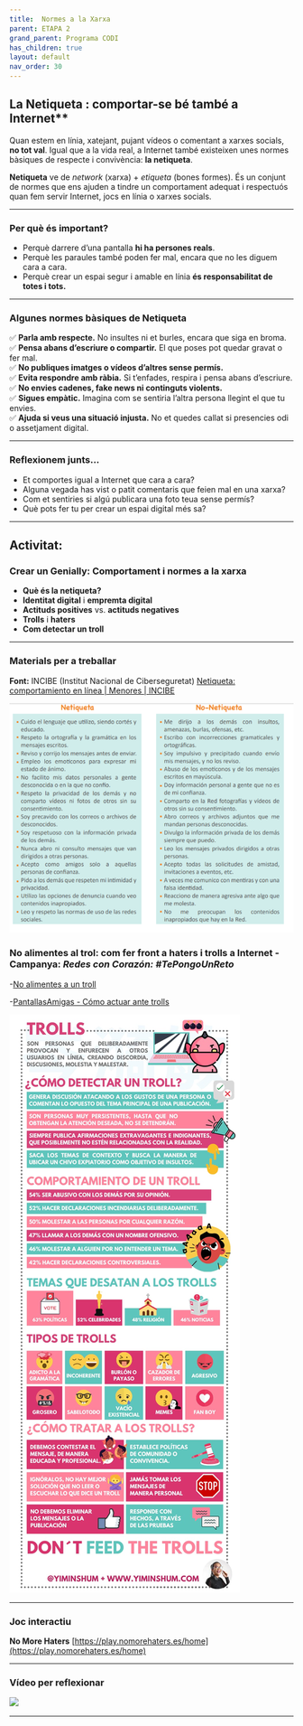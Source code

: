 ```yaml
---
title:  Normes a la Xarxa
parent: ETAPA 2
grand_parent: Programa CODI
has_children: true
layout: default
nav_order: 30
---
```



## La Netiqueta : comportar-se bé també a Internet**

Quan estem en línia, xatejant, pujant vídeos o comentant a xarxes socials, **no tot val**. Igual que a la vida real, a Internet també existeixen unes normes bàsiques de respecte i convivència: **la netiqueta**.

**Netiqueta** ve de *network* (xarxa) + *etiqueta* (bones formes). És un conjunt de normes que ens ajuden a tindre un comportament adequat i respectuós quan fem servir Internet, jocs en línia o xarxes socials.

---

### **Per què és important?**

* Perquè darrere d’una pantalla **hi ha persones reals**.
* Perquè les paraules també poden fer mal, encara que no les diguem cara a cara.
* Perquè crear un espai segur i amable en línia **és responsabilitat de totes i tots.**

---

### **Algunes normes bàsiques de Netiqueta**

✅ **Parla amb respecte.** No insultes ni et burles, encara que siga en broma.    
✅ **Pensa abans d’escriure o compartir.** El que poses pot quedar gravat o fer mal.    
✅ **No publiques imatges o vídeos d’altres sense permís.**    
✅ **Evita respondre amb ràbia.** Si t’enfades, respira i pensa abans d’escriure.    
✅ **No envies cadenes, fake news ni continguts violents.**    
✅ **Sigues empàtic.** Imagina com se sentiria l’altra persona llegint el que tu envies.    
✅ **Ajuda si veus una situació injusta.** No et quedes callat si presencies odi o assetjament digital.    

---

### **Reflexionem junts...**

* Et comportes igual a Internet que cara a cara?
* Alguna vegada has vist o patit comentaris que feien mal en una xarxa?
* Com et sentiries si algú publicara una foto teua sense permís?
* Què pots fer tu per crear un espai digital més sa?

---

## **Activitat:**


### **Crear un Genially: Comportament i normes a la xarxa**

* **Què és la netiqueta?**
* **Identitat digital** i **empremta digital**
* **Actituds positives** vs. **actituds negatives**
* **Trolls** i **haters**
* **Com detectar un troll**

---

### **Materials per a treballar**


**Font:** INCIBE (Institut Nacional de Ciberseguretat)
[Netiqueta: comportamiento en línea | Menores | INCIBE](https://www.incibe.es/menores/ciudadania-digital/comportamiento-linea/netiqueta)


![Netiqueta](imatges/netiqueta.png)

### **No alimentes al trol:** com fer front a haters i trolls a Internet - **Campanya:** *Redes con Corazón: #TePongoUnReto*

-[No alimentes a un troll](https://www.tepongounreto.org/2023/03/no-alimentes-al-trol-como-hacer-frente-a-haters-y-trols-en-internet/)


-[PantallasAmigas - Cómo actuar ante trolls](https://www.pantallasamigas.net/desafio-ciberconvivencia-como-actuar-ante-trolls-plataformas-sociales/)



![alt text](imatges/image.png)


---

### Joc interactiu

**No More Haters**
[https://play.nomorehaters.es/home](https://play.nomorehaters.es/home)

---

### Vídeo per reflexionar

<a href="https://youtu.be/AjJAdtswAnM?si=MfMWZy29kvZ6jMXX" target="_blank">
  <img src="https://img.youtube.com/vi/AjJAdtswAnM/hqdefault.jpg" width="300"/>
</a>


---
